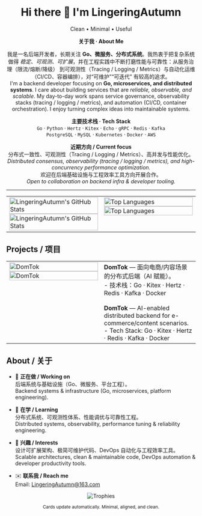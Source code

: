 <!-- title -->
<h1 align="center">Hi there 👋 I'm LingeringAutumn</h1>
<p align="center">Clean • Minimal • Useful</p>

<!-- Intro: CN/EN bilingual, centered -->
<div align="center">

  <p><b>关于我 · About Me</b></p>

  <p>
    我是一名后端开发者，长期关注 <b>Go、微服务、分布式系统</b>。我热衷于把复杂系统做得
    <i>稳定、可观测、可扩展</i>，并在工程实践中不断打磨性能与可靠性：从服务治理（限流/熔断/降级）
    到可观测性（Tracing / Logging / Metrics）与自动化运维（CI/CD、容器编排），对“可维护”“可迭代”
    有较高的追求。<br/>
    I'm a backend developer focusing on <b>Go, microservices, and distributed systems</b>.
    I care about building services that are <i>reliable, observable, and scalable</i>.
    My day-to-day work spans service governance, observability stacks (tracing / logging / metrics),
    and automation (CI/CD, container orchestration). I enjoy turning complex ideas into maintainable systems.
  </p>

  <p>
    <b>主要技术栈 · Tech Stack</b><br/>
    <code>Go</code> · <code>Python</code> · <code>Hertz</code> · <code>Kitex</code> · <code>Echo</code> ·
    <code>gRPC</code> · <code>Redis</code> · <code>Kafka</code>
    <br/>
    <code>PostgreSQL</code> · <code>MySQL</code> ·
    <code>Kubernetes</code> · <code>Docker</code> · <code>AWS</code>
  </p>

  <p>
    <b>近期方向 / Current focus</b><br/>
    分布式一致性、可观测性（Tracing / Logging / Metrics）、高并发与性能优化。<br/>
    <i>Distributed consensus, observability (tracing / logging / metrics), and high-concurrency performance optimization.</i><br/>
    欢迎在后端基础设施与工程效率工具方向开展合作。<br/>
    <i>Open to collaboration on backend infra & developer tooling.</i>
  </p>

</div>

<hr/>

<!-- 两张卡片：用 GitHub 主题上下文 #gh-*-mode-only 实现自动切换 -->
<table align="center">
  <tr>
    <td width="50%" valign="top">
      <!-- Stats: dark -->
      <a href="https://github.com/LingeringAutumn#gh-dark-mode-only">
        <img
          alt="LingeringAutumn's GitHub Stats"
          src="https://github-readme-stats.vercel.app/api?username=LingeringAutumn&show_icons=true&include_all_commits=true&count_private=true&rank_icon=github&line_height=26&hide_border=true&theme=tokyonight#gh-dark-mode-only"
          width="100%" />
      </a>
      <!-- Stats: light -->
      <a href="https://github.com/LingeringAutumn#gh-light-mode-only">
        <img
          alt="LingeringAutumn's GitHub Stats"
          src="https://github-readme-stats.vercel.app/api?username=LingeringAutumn&show_icons=true&include_all_commits=true&count_private=true&rank_icon=github&line_height=26&hide_border=true&theme=algolia#gh-light-mode-only"
          width="100%" />
      </a>
    </td>
    <td width="50%" valign="top">
      <!-- Top Langs: dark -->
      <a href="https://github.com/LingeringAutumn#gh-dark-mode-only">
        <img
          alt="Top Languages"
          src="https://github-readme-stats.vercel.app/api/top-langs/?username=LingeringAutumn&layout=compact&langs_count=8&card_width=430&hide_border=true&theme=tokyonight#gh-dark-mode-only"
          width="100%" />
      </a>
      <!-- Top Langs: light -->
      <a href="https://github.com/LingeringAutumn#gh-light-mode-only">
        <img
          alt="Top Languages"
          src="https://github-readme-stats.vercel.app/api/top-langs/?username=LingeringAutumn&layout=compact&langs_count=8&card_width=430&hide_border=true&theme=algolia#gh-light-mode-only"
          width="100%" />
      </a>
    </td>
  </tr>
</table>

<!-- 如果仍觉得两块底边不齐：给两张 <img> 都加 height="195" 即可 -->

## Projects / 项目

<table>
  <tr>
    <td width="50%" valign="top">
      <a href="https://github.com/west2-online/DomTok#gh-dark-mode-only">
        <img
          alt="DomTok"
          src="https://github-readme-stats.vercel.app/api/pin/?username=west2-online&repo=DomTok&hide_border=true&theme=tokyonight#gh-dark-mode-only"
          width="100%" />
      </a>
      <a href="https://github.com/west2-online/DomTok#gh-light-mode-only">
        <img
          alt="DomTok"
          src="https://github-readme-stats.vercel.app/api/pin/?username=west2-online&repo=DomTok&hide_border=true&theme=algolia#gh-light-mode-only"
          width="100%" />
      </a>
    </td>
    <td width="50%" valign="top">
      <b>DomTok</b> — 面向电商/内容场景的分布式后端（AI 赋能）。<br/>
      - 技术栈：Go · Kitex · Hertz · Redis · Kafka · Docker<br/>
      <br/>
      <b>DomTok</b> — AI-enabled distributed backend for e-commerce/content scenarios.<br/>
      - Tech Stack: Go · Kitex · Hertz · Redis · Kafka · Docker<br/>
    </td>
  </tr>
</table>

<!-- 如需更多项目：按上面表格再加一行即可 -->

## About / 关于

- 🔭 **正在做 / Working on**  
  后端系统与基础设施（Go、微服务、平台工程）。  
  Backend systems & infrastructure (Go, microservices, platform engineering).

- 🌱 **在学 / Learning**  
  分布式系统、可观测性体系、性能调优与可靠性工程。  
  Distributed systems, observability, performance tuning & reliability engineering.

- 🧩 **兴趣 / Interests**  
  设计可扩展架构、极简可维护代码、DevOps 自动化与工程效率工具。  
  Scalable architectures, clean & maintainable code, DevOps automation & developer productivity tools.

- ✉️ **联系我 / Reach me**  
  Email: <a href="mailto:LingeringAutumn@163.com">LingeringAutumn@163.com</a>

<!-- 奖杯：你之前已成功；保持不变或同样用上下文写法 -->
<p align="center">
  <picture>
    <source srcset="https://github-profile-trophy.vercel.app/?username=LingeringAutumn&theme=tokyonight&no-bg=false&no-frame=true&column=6" media="(prefers-color-scheme: dark)" />
    <source srcset="https://github-profile-trophy.vercel.app/?username=LingeringAutumn&theme=flat&no-bg=false&no-frame=true&column=6" media="(prefers-color-scheme: light), (prefers-color-scheme: no-preference)" />
    <img src="https://github-profile-trophy.vercel.app/?username=LingeringAutumn&theme=flat&no-bg=false&no-frame=true&column=6" alt="Trophies" />
  </picture>
</p>

<p align="center"><sub>Cards update automatically. Minimal, aligned, and clean.</sub></p>



<!-- ========== 主题/显示小贴士（可选，方便后续自己切换） ==========
1) 统计卡片与语言卡片可切换主题：&theme=
   - tokyonight（暗色友好） · radical · algolia · merko · gruvbox · dracula · monokai · calm · transparent
   示例：
   https://github-readme-stats.vercel.app/api?username=LingeringAutumn&theme=tokyonight

2) 自定义背景或渐变（可选）：
   &bg_color=30,e96443,904e95  （两色渐变）
   &bg_color=00000000           （全透明；配合 dark 主题可能文字偏暗）

3) 奖杯在暗色模式下看不清：
   - 选暗色友好主题：&theme=tokyonight 或 &theme=dracula 等
   - 取消透明背景：&no-bg=false（推荐）
   - 如仍偏暗，可去掉无边框：&no-frame=false 或换 theme

4) 两张卡片底边不齐：
   - 给两张 <img> 同时加相同 height，如 height="195"
   - 或减小右侧 card_width，避免一边内容过长
5) 主题色示例
  tokyonight：夜色霓虹风，蓝紫系暗色，高级感强，暗色模式下很和谐。
  radical：紫粉+亮红，霓虹感强，对比度高，偏酷炫。
  algolia：偏浅色、干净的蓝白系，清爽易读，浅色模式里很百搭。
  merko：绿调暗色，颗粒感/黑客风一点点，暗色里观感稳。
  gruvbox：复古大地色系（棕/橙/黄），护眼耐看，暗色友好。
  dracula：经典暗紫系暗色主题，知名度高、可读性好。
  monokai：老牌暗色代码配色（绿/黄/粉点缀），对比强，辨识度高。
  calm：柔和、低饱和，有些卡片项目支持（如 Streak Stats），在官方 GitHub Readme Stats（GRS）里有时会回落到默认主题（取决于当前版本是否收录）。
  transparent：透明背景，官方说明对 GitHub 默认的浅/深色主题都做了优化以保证可读性（适合两种模式切换）。
============================================================= -->
